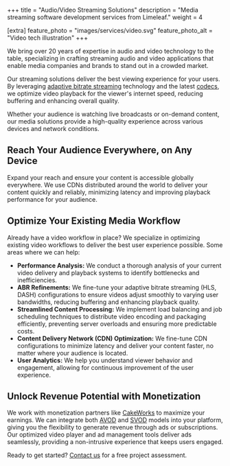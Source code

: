 +++
title = "Audio/Video Streaming Solutions"
description = "Media streaming software development services from Limeleaf."
weight = 4

[extra]
feature_photo = "images/services/video.svg"
feature_photo_alt = "Video tech illustration"
+++

We bring over 20 years of expertise in audio and video technology to the table, specializing in crafting streaming audio and video applications that enable media companies and brands to stand out in a crowded market.

Our streaming solutions deliver the best viewing experience for your users. By leveraging [adaptive bitrate streaming](https://www.wikiwand.com/en/Adaptive_bitrate_streaming "Wikipedia page for adaptive bitrate streaming") technology and the latest [codecs](https://www.wikiwand.com/en/Codec "Wikipedia page for codec"), we optimize video playback for the viewer's internet speed, reducing buffering and enhancing overall quality. 

Whether your audience is watching live broadcasts or on-demand content, our media solutions provide a high-quality experience across various devices and network conditions.

## Reach Your Audience Everywhere, on Any Device

Expand your reach and ensure your content is accessible globally everywhere. We use CDNs distributed around the world to deliver your content quickly and reliably, minimizing latency and improving playback performance for your audience.

## Optimize Your Existing Media Workflow

Already have a video workflow in place? We specialize in optimizing existing video workflows to deliver the best user experience possible. Some areas where we can help:

- **Performance Analysis:** We conduct a thorough analysis of your current video delivery and playback systems to identify bottlenecks and inefficiencies.
- **ABR Refinements:** We fine-tune your adaptive bitrate streaming (HLS, DASH) configurations to ensure videos adjust smoothly to varying user bandwidths, reducing buffering and enhancing playback quality.
- **Streamlined Content Processing:** We implement load balancing and job scheduling techniques to distribute video encoding and packaging efficiently, preventing server overloads and ensuring more predictable costs.
- **Content Delivery Network (CDN) Optimization:** We fine-tune CDN configurations to minimize latency and deliver your content faster, no matter where your audience is located.
- **User Analytics:** We help you understand viewer behavior and engagement, allowing for continuous improvement of the user experience.

## Unlock Revenue Potential with Monetization

We work with monetization partners like [CakeWorks](https://cake-works.com/ "CakeWorks website") to maximize your earnings. We can integrate both [AVOD](https://www.wikiwand.com/en/AVOD#Advertising_video_on_demand) and [SVOD](https://www.wikiwand.com/en/AVOD#Subscription_models) models into your platform, giving you the flexibility to generate revenue through ads or subscriptions. Our optimized video player and ad management tools deliver ads seamlessly, providing a non-intrusive experience that keeps users engaged.

Ready to get started? [Contact us](https://limeleaf.io/contact/ "Contact us") for a free project assessment.